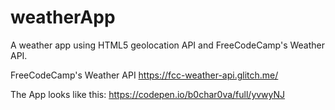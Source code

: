 # weatherApp

A weather app using HTML5 geolocation API and FreeCodeCamp's Weather API.

FreeCodeCamp's Weather API
https://fcc-weather-api.glitch.me/

The App looks like this:
https://codepen.io/b0char0va/full/yvwyNJ